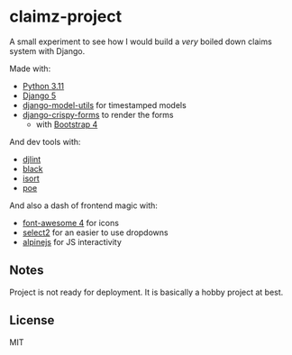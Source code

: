 # claimz-project

A small experiment to see how I would build a _very_ boiled down claims system with Django.

Made with:

- [Python 3.11](https://www.python.org/)
- [Django 5](https://www.djangoproject.com/)
- [django-model-utils](https://github.com/jazzband/django-model-utils/) for timestamped models
- [django-crispy-forms](https://github.com/django-crispy-forms/django-crispy-forms/) to render the forms
  - with [Bootstrap 4](https://getbootstrap.com/docs/4.6/getting-started/introduction/)

And dev tools with:

- [djlint](https://www.djlint.com/)
- [black](https://github.com/psf/black)
- [isort](https://github.com/PyCQA/isort)
- [poe](https://github.com/nat-n/poethepoet)

And also a dash of frontend magic with:

- [font-awesome 4](https://fontawesome.com/v4/) for icons
- [select2](https://select2.org/) for an easier to use dropdowns
- [alpinejs](https://alpinejs.dev/) for JS interactivity


## Notes

Project is not ready for deployment. It is basically a hobby project at best.


## License

MIT
